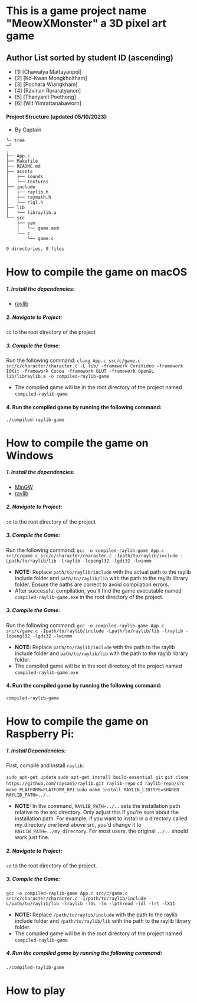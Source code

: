 # This is a game project name "MeowXMonster" a 3D pixel art game

## Author List sorted by student ID (ascending)
- [1] [Chawalya Mattayanpol]
- [2] [Ko-Kwan Mongkholtham]
- [3] [Pochara Wiangkham]
- [4] [Ravinan Roraratyanon]
- [5] [Thanyanit Poothong]
- [6] [Wit Yimrattanabaworn]

#### Project Structure (updated 05/10/2023): 
-  By Captain
```
╰─ tree                                                                                                                                                                                      ─╯
.
├── App.c
├── Makefile
├── README.md
├── assets
│   ├── sounds
│   └── textures
├── include
│   ├── raylib.h
│   ├── raymath.h
│   └── rlgl.h
├── lib
│   └── libraylib.a
└── src
    ├── asm
    │   └── game.asm
    └── c
        └── game.c

9 directories, 9 files
```

# How to compile the game on macOS
##### 1. Install the dependencies:
   + [raylib](https://github.com/raysan5/raylib)

##### 2. Navigate to Project:
`cd` to the root directory of the project
  
##### 3. Compile the Game:
Run the following command:
`clang App.c src/c/game.c src/c/character/character.c -L lib/ -framework CoreVideo -framework IOKit -framework Cocoa -framework GLUT -framework OpenGL lib/libraylib.a -o compiled-raylib-game`
- The compiled game will be in the root directory of the project named `compiled-raylib-game`
 #### 4. Run the compiled game by running the following command:
`./compiled-raylib-game`

# How to compile the game on Windows
##### 1. Install the dependencies:
   + [MinGW](https://sourceforge.net/projects/mingw-w64/)
   + [raylib](https://github.com/raysan5/raylib)
  
##### 2. Navigate to Project:
   `cd` to the root directory of the project

##### 3. Compile the Game:
Run the following command:
`gcc -o compiled-raylib-game App.c src/c/game.c src/c/character/character.c -Ipath/to/raylib/include -Lpath/to/raylib/lib -lraylib -lopengl32 -lgdi32 -lwinmm`
- <b>NOTE:</b> Replace `path/to/raylib/include` with the actual path to the raylib include folder and `path/to/raylib/lib` with the path to the raylib library folder. Ensure the paths are correct to avoid compilation errors.
- After successful compilation, you'll find the game executable named `compiled-raylib-game.exe` in the root directory of the project.

##### 3. Compile the Game:
Run the following command:
`gcc -o compiled-raylib-game App.c src/c/game.c -Ipath/to/raylib/include -Lpath/to/raylib/lib -lraylib -lopengl32 -lgdi32 -lwinmm`
- <b>NOTE:</b> Replace `path/to/raylib/include` with the path to the raylib include folder and `path/to/raylib/lib` with the path to the raylib library folder.  
- The compiled game will be in the root directory of the project named `compiled-raylib-game.exe`
#### 4. Run the compiled game by running the following command:
`compiled-raylib-game`
   

# How to compile the game on Raspberry Pi:
##### 1. Install Dependencies:
First, compile and install `raylib`:

`sudo apt-get update`
`sudo apt-get install build-essential git`
`git clone https://github.com/raysan5/raylib.git raylib-repo`
`cd raylib-repo/src`
`make PLATFORM=PLATFORM_RPI`
`sudo make install RAYLIB_LIBTYPE=SHARED RAYLIB_PATH=../..`
- <b>NOTE:</b> In the command, `RAYLIB_PATH=../..` sets the installation path relative to the src directory. Only adjust this if you're sure about the installation path. For example, if you want to install in a directory called my_directory one level above src, you'd change it to `RAYLIB_PATH=../my_directory`. For most users, the original `../..` should work just fine.

##### 2. Navigate to Project:
`cd` to the root directory of the project.

##### 3. Compile the Game:
`gcc -o compiled-raylib-game App.c src/c/game.c src/c/character/character.c -I/path/to/raylib/include -L/path/to/raylib/lib -lraylib -lGL -lm -lpthread -ldl -lrt -lX11`

- <b>NOTE:</b> Replace `/path/to/raylib/include` with the path to the raylib include folder and `/path/to/raylib/lib` with the path to the raylib library folder.
- The compiled game will be in the root directory of the project named `compiled-raylib-game`

##### 4. Run the compiled game by running the following command:
`./compiled-raylib-game`


# How to play

